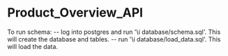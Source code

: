 # Product_Overview_API

To run schema: 
-- log into postgres and run '\i database/schema.sql'. This will create the database and tables.
-- run '\i database/load_data.sql'. This will load the data. 
